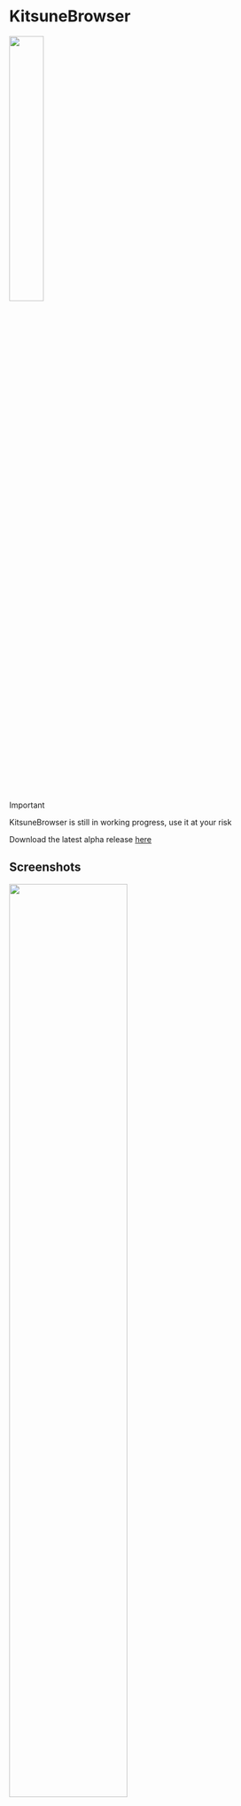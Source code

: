 # KitsuneBrowser
<img src="https://cdn.discordapp.com/attachments/875727886169047050/1143120753630388264/image.png" width="35%" />

> [!IMPORTANT]
> KitsuneBrowser is still in working progress, use it at your risk

Download the latest alpha release [here]([https://pages.github.com/](https://github.com/AlessandroCH2/KitsuneBrowser/releases/latest/download/KitsuneBrowser.zip))
## Screenshots

<img src="https://cdn.discordapp.com/attachments/875727886169047050/1143120021653037056/image.png" width="65%" />


## Roadmap

- [ ] Add more settings
- [ ] Homepage links customizable
- [ ] Button for website certificate
- [ ] Search bar with latest Search
- [ ] Custom extensions support (Similar to Chrome)
- [ ] Context menu for favorites right click (to-do very soon)
- [ ] Saving chronology
- [ ] Saving previous download (and selectable download directory)
- [ ] Zoom on web pages (to-do very soon)
- [ ] Recreate full screen (the actual system is weird)
- [ ] Password and cookie manager


